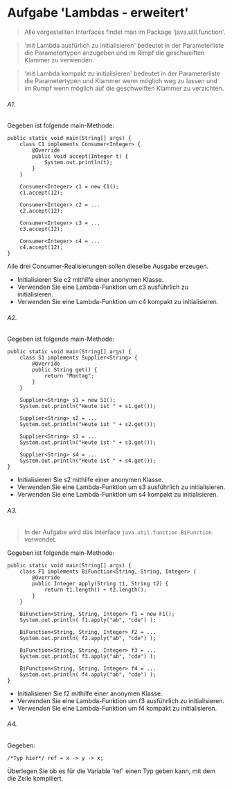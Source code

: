 # Aufgabe 'Lambdas - erweitert'

> Alle vorgestellten Interfaces findet man im Package 'java.util.function'.

> 'mit Lambda ausfürlich zu initialisieren' bedeutet in der Parameterliste die Parametertypen anzugeben und im Rimpf die geschweiften Klammer zu verwenden.

> 'mit Lambda kompakt zu initialisieren' bedeutet in der Parameterliste die Parametertypen und Klammer wenn möglich weg zu lassen und im Rumpf wenn möglich auf die geschweiften Klammer zu verzichten.

###### A1.

Gegeben ist folgende main-Methode:

    public static void main(String[] args) {
		class C1 implements Consumer<Integer> {
			@Override
			public void accept(Integer t) {
				System.out.println(t);
			}
		}
	
		Consumer<Integer> c1 = new C1();
		c1.accept(12);	
		
		Consumer<Integer> c2 = ...
		c2.accept(12);	
		
		Consumer<Integer> c3 = ...
		c3.accept(12);

		Consumer<Integer> c4 = ...
		c4.accept(12);
	}	
	
Alle drei Consumer-Realisierungen sollen dieselbe Ausgabe erzeugen.

- Initialisieren Sie c2 mithilfe einer anonymen Klasse.
- Verwenden Sie eine Lambda-Funktion um c3 ausführlich zu initialisieren.
- Verwenden Sie eine Lambda-Funktion um c4 kompakt zu initialisieren.

###### A2.

Gegeben ist folgende main-Methode:

    public static void main(String[] args) {
    	class S1 implements Supplier<String> {
    		@Override
    		public String get() {
    			return "Montag";
    		}
    	}
    	
    	Supplier<String> s1 = new S1();
    	System.out.println("Heute ist " + s1.get());
    	
    	Supplier<String> s2 = ...
    	System.out.println("Heute ist " + s2.get());
    	
    	Supplier<String> s3 = ...
    	System.out.println("Heute ist " + s3.get());
    	
    	Supplier<String> s4 = ...
    	System.out.println("Heute ist " + s4.get());
    }

- Initialisieren Sie s2 mithilfe einer anonymen Klasse.
- Verwenden Sie eine Lambda-Funktion um s3 ausführlich zu initialisieren.
- Verwenden Sie eine Lambda-Funktion um s4 kompakt zu initialisieren.



###### A3.

> In der Aufgabe wird das Interface `java.util.function.BiFunction` verwendet.

Gegeben ist folgende main-Methode:

    public static void main(String[] args) {
    	class F1 implements BiFunction<String, String, Integer> {
    		@Override
    		public Integer apply(String t1, String t2) {
    			return t1.length() + t2.length();
    		}
    	}
    	
    	BiFunction<String, String, Integer> f1 = new F1();
    	System.out.println( f1.apply("ab", "cde") );
    	
    	BiFunction<String, String, Integer> f2 = ...
    	System.out.println( f2.apply("ab", "cde") );
    	
    	BiFunction<String, String, Integer> f3 = ...
    	System.out.println( f3.apply("ab", "cde") );

    	BiFunction<String, String, Integer> f4 = ...
    	System.out.println( f4.apply("ab", "cde") );
    }

- Initialisieren Sie f2 mithilfe einer anonymen Klasse.
- Verwenden Sie eine Lambda-Funktion um f3 ausführlich zu initialisieren.
- Verwenden Sie eine Lambda-Funktion um f4 kompakt zu initialisieren.

###### A4.

Gegeben:

	/*Typ hier*/ ref = x -> y -> x;

Überlegen Sie ob es für die Variable 'ref' einen Typ geben kann, 
mit dem die Zeile kompiliert.

